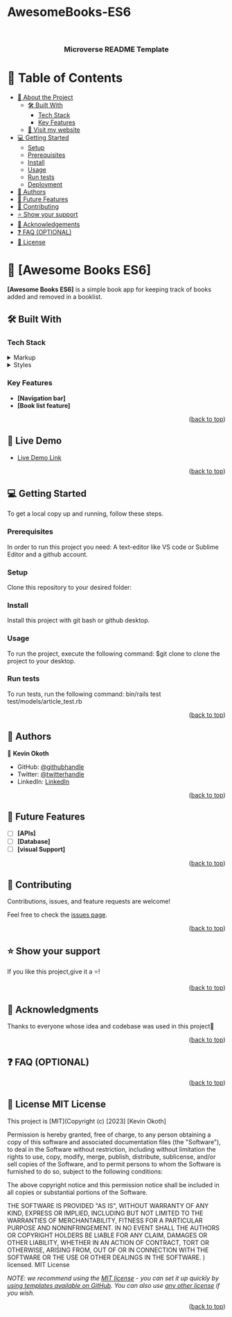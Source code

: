 # AwesomeBooks-ES6
<a name="readme-top"></a>

<!--
HOW TO USE:
This is an example of how you may give instructions on setting up your project locally.

Modify this file to match your project and remove sections that don't apply.

REQUIRED SECTIONS:
- Table of Contents
- About the Project
  - Built With
  - Live Demo
- Getting Started
- Authors
- Future Features
- Contributing
- Show your support
- Acknowledgements
- License

OPTIONAL SECTIONS:
- FAQ

After you're finished please remove all the comments and instructions!
-->

<div align="center">
  
  <br/>

  <h3><b>Microverse README Template</b></h3>

</div>

<!-- TABLE OF CONTENTS -->

# 📗 Table of Contents

- [📖 About the Project](#about-project)
  - [🛠 Built With](#built-with)
    - [Tech Stack](#tech-stack)
    - [Key Features](#key-features)
  - [🚀 Visit my website](https://kevin-mena.github.io/Personal-Portfolio-Website/)
- [💻 Getting Started](#getting-started)
  - [Setup](#setup)
  - [Prerequisites](#prerequisites)
  - [Install](#install)
  - [Usage](#usage)
  - [Run tests](#run-tests)
  - [Deployment](#triangular_flag_on_post-deployment)
- [👥 Authors](#authors)
- [🔭 Future Features](#future-features)
- [🤝 Contributing](#contributing)
- [⭐️ Show your support](#support)
- [🙏 Acknowledgements](#acknowledgements)
- [❓ FAQ (OPTIONAL)](#faq)
- [📝 License](#license)

# 📖 [Awesome Books ES6] <a name="about-project"></a>

**[Awesome Books ES6]** is a simple book app for keeping track of books added and removed in a booklist.

## 🛠 Built With <a name="built-with"></a>

### Tech Stack <a name="tech-stack"></a>

<details>
  <summary>Markup</summary>
  <ul>
    <li><a href="https://https://developer.mozilla.org">HTML</a></li>
  </ul>
</details>

<details>
  <summary>Styles</summary>
  <ul>
    <li><a href="https://https://developer.mozilla.org">CSS</a></li>
  </ul>
</details>


</details>



### Key Features <a name="key-features"></a>


- **[Navigation bar]**
- **[Book list feature]**

<p align="right">(<a href="#readme-top">back to top</a>)</p>


## 🚀 Live Demo <a name="live-demo" ></a>

- [Live Demo Link](https://kevin-mena.github.io/Personal-Portfolio-Website/)

<p align="right">(<a href="#readme-top">back to top</a>)</p>

## 💻 Getting Started <a name="getting-started"></a>

To get a local copy up and running, follow these steps.

### Prerequisites

In order to run this project you need:
A text-editor like VS code or Sublime Editor and a github account.
### Setup

Clone this repository to your desired folder:

### Install

Install this project with git bash or github desktop.
### Usage

To run the project, execute the following command:
$git clone to clone the project to your desktop.
### Run tests

To run tests, run the following command:
  bin/rails test test/models/article_test.rb
<p align="right">(<a href="#readme-top">back to top</a>)</p>

## 👥 Authors <a name="authors"></a>


👤 **Kevin Okoth**

- GitHub: [@githubhandle](https://github.com/Kevin-Mena)
- Twitter: [@twitterhandle](https://twitter.com/Fmenawende)
- LinkedIn: [LinkedIn](https://www.linkedin.com/in/kevin-okoth-19407119b/)



<p align="right">(<a href="#readme-top">back to top</a>)</p>


## 🔭 Future Features <a name="future-features"></a>

- [ ] **[APIs]**
- [ ] **[Database]**
- [ ] **[visual Support]**

<p align="right">(<a href="#readme-top">back to top</a>)</p>


## 🤝 Contributing <a name="contributing"></a>

Contributions, issues, and feature requests are welcome!

Feel free to check the [issues page](../../issues/).

<p align="right">(<a href="#readme-top">back to top</a>)</p>

## ⭐️ Show your support <a name="support"></a>

If you like this project,give it a ⭐️!

<p align="right">(<a href="#readme-top">back to top</a>)</p>

## 🙏 Acknowledgments <a name="acknowledgements"></a>

Thanks to everyone whose idea and codebase was used in this project🙏

<p align="right">(<a href="#readme-top">back to top</a>)</p>

## ❓ FAQ (OPTIONAL) <a name="faq"></a>



<p align="right">(<a href="#readme-top">back to top</a>)</p>


## 📝 License <a name="license">MIT License

This project is [MIT](Copyright (c) [2023] [Kevin Okoth]

Permission is hereby granted, free of charge, to any person obtaining a copy
of this software and associated documentation files (the "Software"), to deal
in the Software without restriction, including without limitation the rights
to use, copy, modify, merge, publish, distribute, sublicense, and/or sell
copies of the Software, and to permit persons to whom the Software is
furnished to do so, subject to the following conditions:

The above copyright notice and this permission notice shall be included in all
copies or substantial portions of the Software.

THE SOFTWARE IS PROVIDED "AS IS", WITHOUT WARRANTY OF ANY KIND, EXPRESS OR
IMPLIED, INCLUDING BUT NOT LIMITED TO THE WARRANTIES OF MERCHANTABILITY,
FITNESS FOR A PARTICULAR PURPOSE AND NONINFRINGEMENT. IN NO EVENT SHALL THE
AUTHORS OR COPYRIGHT HOLDERS BE LIABLE FOR ANY CLAIM, DAMAGES OR OTHER
LIABILITY, WHETHER IN AN ACTION OF CONTRACT, TORT OR OTHERWISE, ARISING FROM,
OUT OF OR IN CONNECTION WITH THE SOFTWARE OR THE USE OR OTHER DEALINGS IN THE
SOFTWARE. ) licensed.
MIT License


_NOTE: we recommend using the [MIT license](https://choosealicense.com/licenses/mit/) - you can set it up quickly by [using templates available on GitHub](https://docs.github.com/en/communities/setting-up-your-project-for-healthy-contributions/adding-a-license-to-a-repository). You can also use [any other license](https://choosealicense.com/licenses/) if you wish._

<p align="right">(<a href="#readme-top">back to top</a>)</p>

